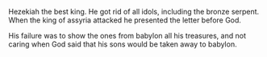 Hezekiah the best king. He got rid of all idols, including the bronze serpent. When the king of assyria attacked he presented the letter before God.

His failure was to show the ones from babylon all his treasures, and not caring when God said that his sons would be taken away to babylon.
